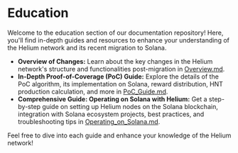 # Education

Welcome to the education section of our documentation repository! Here, you'll find in-depth guides and resources to enhance your understanding of the Helium network and its recent migration to Solana.

- **Overview of Changes:** Learn about the key changes in the Helium network's structure and functionalities post-migration in [Overview.md](Overview.md).
- **In-Depth Proof-of-Coverage (PoC) Guide:** Explore the details of the PoC algorithm, its implementation on Solana, reward distribution, HNT production calculation, and more in [PoC_Guide.md](PoC_Guide.md).
- **Comprehensive Guide: Operating on Solana with Helium:** Get a step-by-step guide on setting up Helium nodes on the Solana blockchain, integration with Solana ecosystem projects, best practices, and troubleshooting tips in [Operating_on_Solana.md](Operating_on_Solana.md).

Feel free to dive into each guide and enhance your knowledge of the Helium network!


